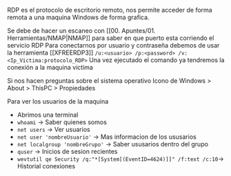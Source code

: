 
RDP es el protocolo de escritorio remoto, nos permite acceder de forma remota a una maquina Windows de forma grafica.

Se debe de hacer un escaneo con [[00. Apuntes/01. Herramientas/NMAP|NMAP]] para saber en que puerto esta corriendo el servicio RDP
Para conectarnos por usuario y contraseña debemos de usar la herramienta [[XFREERDP3]]
`/u:<usuario> /p:<password> /v:<Ip_Victima:protocolo_RDP>`
Una vez ejecutado el comando ya tendremos la conexión a la maquina victima

Si nos hacen preguntas sobre el sistema operativo
Icono de Windows > About > ThisPC > Propiedades

Para ver los usuarios de la maquina
- Abrimos una terminal
- `whoami` -> Saber quienes somos
- `net users` -> Ver usuarios
- `net user 'nombreUsuario'` -> Mas informacion de los ususarios
- `net localgroup 'nombreGrupo'` -> Saber ususarios dentro del grupo
- `quser` -> Inicios de sesion recientes
- `wevtutil qe Security /q:"*[System[(EventID=4624)]]" /f:text /c:10`-> Historial conexiones
